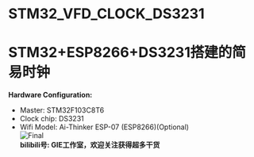 # STM32_VFD_CLOCK_DS3231
STM32+ESP8266+DS3231搭建的简易时钟
================
**Hardware Configuration:**  
* Master: STM32F103C8T6  
* Clock chip: DS3231  
* Wifi Model: Ai-Thinker ESP-07 (ESP8266)(Optional)  
![Final](https://github.com/linzi0928/STM32_VFD_CLOCK_DS3231/blob/main/final.jpg)  
**bilibili号: GIE工作室，欢迎关注获得超多干货**
